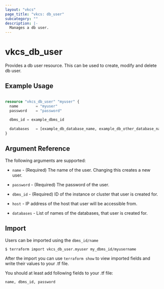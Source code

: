 ```yaml
---
layout: "vkcs"
page_title: "vkcs: db_user"
subcategory: ""
description: |-
  Manages a db user.
---
```


# vkcs\_db\_user

Provides a db user resource. This can be used to create, modify and delete db user.

## Example Usage

```terraform

resource "vkcs_db_user" "myuser" {
  name        = "myuser"
  password    = "password"
  
  dbms_id = example_dbms_id
  
  databases   = [example_db_database_name, example_db_other_database_name]
}
```
## Argument Reference

The following arguments are supported:

* `name` - (Required) The name of the user. Changing this creates a new user.

* `password` - (Required) The password of the user.

* `dbms_id` - (Required) ID of the instance or cluster that user is created for.

* `host` - IP address of the host that user will be accessible from.

* `databases` - List of names of the databases, that user is created for.

## Import

Users can be imported using the `dbms_id/name`

```
$ terraform import vkcs_db_user.myuser my_dbms_id/myusername
```

After the import you can use ```terraform show``` to view imported fields and write their values to your .tf file.

You should at least add following fields to your .tf file:

`name, dbms_id, password`
